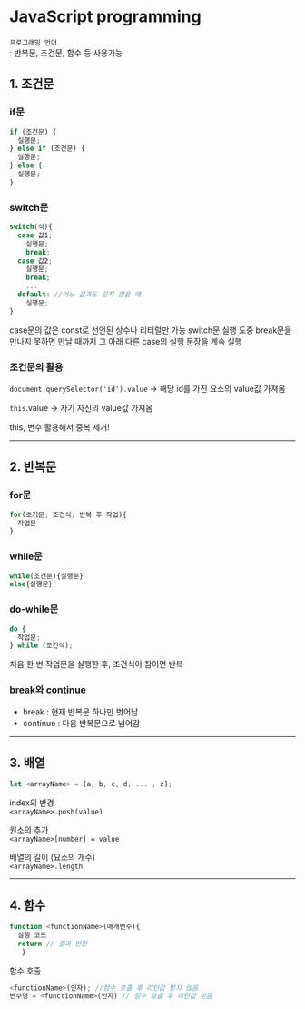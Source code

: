 # JavaScript programming

`프로그래밍 언어`  
: 반복문, 조건문, 함수 등 사용가능

## 1. 조건문

### if문

```javascript
if (조건문) {
  실행문;
} else if (조건문) {
  실행문;
} else {
  실행문;
}
```

### switch문

```js
switch(식){
  case 값1;
    실행문;
    break;
  case 값2;
    실행문;
    break;
    ...
  default: //어느 값과도 같지 않을 때
    실행문;
}
```

case문의 값은 const로 선언된 상수나 리터럴만 가능
switch문 실행 도중 break문을 만나지 못하면 만날 때까지 그 아래 다른 case의 실행 문장을 계속 실행

### 조건문의 활용

`document.querySelector('id').value`
-> 해당 id를 가진 요소의 value값 가져옴

`this`.value
-> 자기 자신의 value값 가져옴

this, 변수 활용해서 중복 제거!

---

## 2. 반복문

### for문

```js
for(초기문; 조건식; 반복 후 작업){
  작업문
}
```

### while문

```javascript
while(조건문){실행문}
else{실행문}
```

### do-while문

```js
do {
  작업문;
} while (조건식);
```

처음 한 번 작업문을 실행한 후, 조건식이 참이면 반복

### break와 continue

- break : 현재 반복문 하나만 벗어남
- continue : 다음 반복문으로 넘어감

---

## 3. 배열

```js
let <arrayName> = [a, b, c, d, ... , z];
```

index의 변경  
`<arrayName>.push(value)`

원소의 추가  
`<arrayName>[number] = value`

배열의 길이 (요소의 개수)  
`<arrayName>.length`

---

## 4. 함수

```js
function <functionName>(매개변수){
  실행 코드
  return // 결과 반환
   }
```

함수 호출

```js
<functionName>(인자); //함수 호출 후 리턴값 받지 않음
변수명 = <functionName>(인자) // 함수 호출 후 리턴값 받음
```
